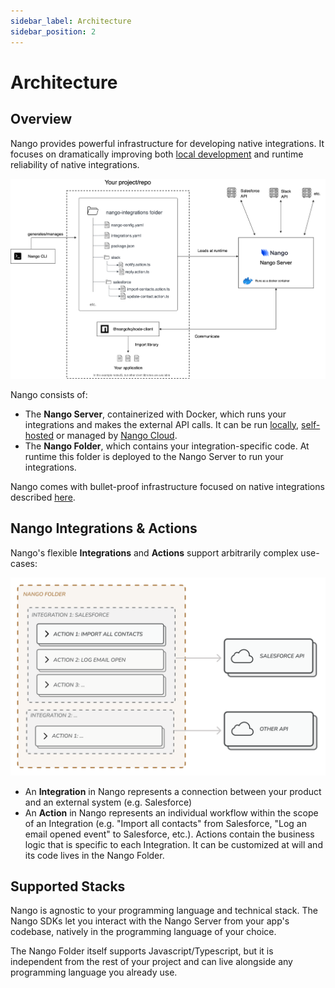 ```yaml
---
sidebar_label: Architecture
sidebar_position: 2
---
```


# Architecture

## Overview

Nango provides powerful infrastructure for developing native integrations. It focuses on dramatically improving both [local development](local-development.md) and runtime reliability of native integrations.

![Nango in production](/img/nango-architecture.png)

Nango consists of:
- The **Nango Server**, containerized with Docker, which runs your integrations and makes the external API calls. It can be run [locally](local-development.md), [self-hosted](nango-hosted.md) or managed by [Nango Cloud](nango-cloud.md).
- The **Nango Folder**, which contains your integration-specific code. At runtime this folder is deployed to the Nango Server to run your integrations.

Nango comes with bullet-proof infrastructure focused on native integrations described [here](introduction.md#server).

## Nango Integrations & Actions

Nango's flexible **Integrations** and **Actions** support arbitrarily complex use-cases:

![Nango's Integrations and Actions](/img/integration.png)

- An **Integration** in Nango represents a connection between your product and an external system (e.g. Salesforce)
- An **Action** in Nango represents an individual workflow within the scope of an Integration (e.g. "Import all contacts" from Salesforce, "Log an email opened event" to Salesforce, etc.). Actions contain the business logic that is specific to each Integration. It can be customized at will and its code lives in the Nango Folder.

## Supported Stacks

Nango is agnostic to your programming language and technical stack. The Nango SDKs let you interact with the Nango Server from your app's codebase, natively in the programming language of your choice.

The Nango Folder itself supports Javascript/Typescript, but it is independent from the rest of your project and can live alongside any programming language you already use. 